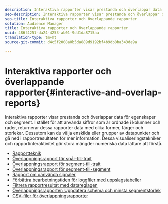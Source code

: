 ```yaml
---
description: Interaktiva rapporter visar prestanda och överlappar data för egenskaper och segment. I stället för att använda siffror ordnade i kolumner och rader, returnerar dessa rapporter data med olika former, färger och storlekar. Dessutom kan du välja enskilda eller grupper av datapunkter och gå ned i rapportresultaten för mer information. Dessa visualiseringstekniker och rapportinteraktivitet gör stora mängder numeriska data lättare att förstå.
seo-description: Interaktiva rapporter visar prestanda och överlappar data för egenskaper och segment. I stället för att använda siffror ordnade i kolumner och rader, returnerar dessa rapporter data med olika former, färger och storlekar. Dessutom kan du välja enskilda eller grupper av datapunkter och gå ned i rapportresultaten för mer information. Dessa visualiseringstekniker och rapportinteraktivitet gör stora mängder numeriska data lättare att förstå.
seo-title: Interaktiva rapporter och överlappande rapporter
solution: Audience Manager
title: Interaktiva rapporter och överlappande rapporter
uuid: 486f4251-da24-4253-ab01-9dd1da8715aa
translation-type: tm+mt
source-git-commit: d4c5f2008a0b5da889d9192bf4b9db8ba343de9a

---
```



# Interaktiva rapporter och överlappande rapporter{#interactive-and-overlap-reports}

Interaktiva rapporter visar prestanda och överlappar data för egenskaper och segment. I stället för att använda siffror som är ordnade i kolumner och rader, returnerar dessa rapporter data med olika former, färger och storlekar. Dessutom kan du välja enskilda eller grupper av datapunkter och gå ned i rapportresultaten för mer information. Dessa visualiseringstekniker och rapportinteraktivitet gör stora mängder numeriska data lättare att förstå.

+ [Rapportteknik](interactive-report-technology.md)
+ [Överlappningsrapport för spår-till-trait](trait-trait-overlap-report.md)
+ [Överlappningsrapport för segment-till-trait](segment-trait-overlap-report.md)
+ [Överlappningsrapport för segment-till-segment](segment-segment-overlap-report.md)
+ [Rapport om oanvända signaler](unused-signals.md)
+ [Förbättra bearbetningstiden för loggfiler med uppslagstabeller](lookup-tables.md)
+ [Filtrera rapportresultat med datareglagen](data-sliders.md)
+ [Överlappningsrapporter: Uppdatera schema och minsta segmentstorlek](overlap-minimum-segment-size.md)
+ [CSV-filer för överlappningsrapporter](overlap-csv-files.md)

<!-- 

c_dynamic_reports.xml

 -->
